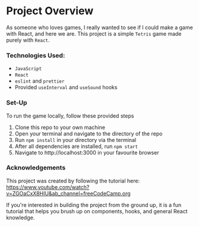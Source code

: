 # Project Overview

As someone who loves games, I really wanted to see if I could make a game with React, and here we are. This project is a simple `Tetris` game made purely with `React`.

### Technologies Used:

- `JavaScript`
- `React`
- `eslint` and `prettier`
- Provided `useInterval` and `useSound` hooks

### Set-Up

To run the game locally, follow these provided steps

1. Clone this repo to your own machine
2. Open your terminal and navigate to the directory of the repo
3. Run `npm install` in your directory via the terminal
4. After all dependencies are installed, run `npm start`
5. Navigate to http://localhost:3000 in your favourite browser

### Acknowledgements

This project was created by following the tutorial here: https://www.youtube.com/watch?v=ZGOaCxX8HIU&ab_channel=freeCodeCamp.org

If you're interested in building the project from the ground up, it is a fun tutorial that helps you brush up on components, hooks, and general React knowledge.
